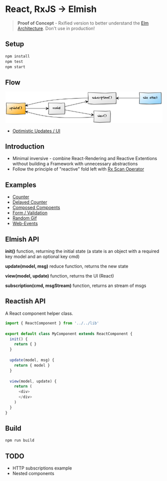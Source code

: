# React, RxJS -> Elmish

> __Proof of Concept__ - Rxified version to better understand the [Elm Architecture](https://guide.elm-lang.org/architecture/). Don't use in production!

## Setup

```bash
npm install
npm test
npm start
```

## Flow
![Diagram](docs/diagram.png)

* [Optimistic Updates / UI](docs/optimistic-update.md)

## Introduction

* Minimal inversive - combine React-Rendering and Reactive Extentions without building a Framework with unnecessary abstractions 
* Follow the principle of "reactive" fold left with [Rx Scan Operator](http://rxmarbles.com/#scan) 

## Examples

* [Counter]()
* [Delayed Counter]()
* [Composed Compoents]()
* [Form / Validation]()
* [Random Gif]()
* [Web-Events]()

## Elmish API

**init()** function, returning the initial state (a state is an object with a required key model and an optional key cmd)

**update(model, msg)** reduce function, returns the new state

**view(model, update)** function, returns the UI (React)

**subscription(cmd, msgStream)** function, returns an stream of msgs

## Reactish API

A React component helper class.

```javascript
import { ReactComponent } from '../../lib'

export default class MyComponent extends ReactComponent {
  init() {
    return { }
  }

  update(model, msg) {
    return { model }
  }

  view(model, update) {
    return (
      <div>
      </div>
    )
  }
}
```

## Build

```bash
npm run build
```

## TODO

* HTTP subscriptions example
* Nested components

